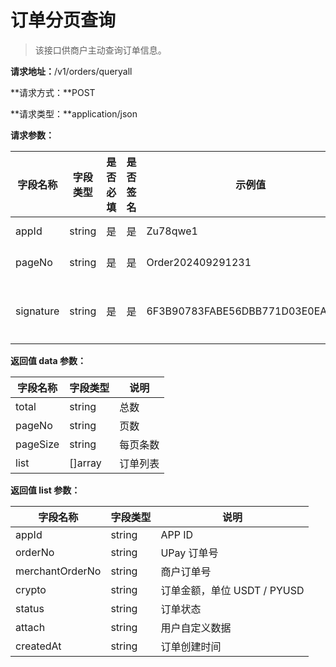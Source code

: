 # 订单分页查询

> 该接口供商户主动查询订单信息。

**请求地址：**/v1/orders/queryall

\*\*请求方式：\*\*POST

\*\*请求类型：\*\*application/json

**请求参数：**

| 字段名称      | 字段类型   | 是否必填 | 是否签名 | 示例值                              | 说明     |
| --------- | ------ | ---- | ---- | -------------------------------- | ------ |
| appId     | string | 是    | 是    | Zu78qwe1                         | APP ID |
| pageNo    | string | 是    | 是    | Order202409291231                | 页数     |
| signature | string | 是    | 是    | 6F3B90783FABE56DBB771D03E0EAADD0 | 数据签名   |

**返回值 data 参数：**

| 字段名称     | 字段类型     | 说明   |
| -------- | -------- | ---- |
| total    | string   | 总数   |
| pageNo   | string   | 页数   |
| pageSize | string   | 每页条数 |
| list     | \[]array | 订单列表 |

**返回值 list 参数：**

| 字段名称            | 字段类型   | 说明                   |
| --------------- | ------ | -------------------- |
| appId           | string | APP ID               |
| orderNo         | string | UPay 订单号             |
| merchantOrderNo | string | 商户订单号                |
| crypto          | string | 订单金额，单位 USDT / PYUSD |
| status          | string | 订单状态                 |
| attach          | string | 用户自定义数据              |
| createdAt       | string | 订单创建时间               |

